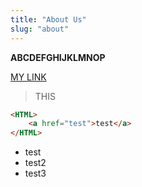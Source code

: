 ```yaml
---
title: "About Us"
slug: "about"
---
```


**ABCDEFGHIJKLMNOP**

[MY LINK](https://link.com)

> THIS

```html
<HTML>
    <a href="test">test</a>
</HTML>
```

- test
- test2
- test3